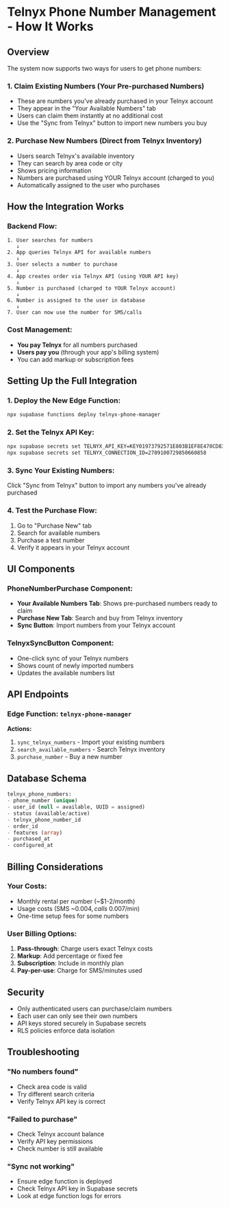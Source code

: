 # Telnyx Phone Number Management - How It Works

## Overview
The system now supports two ways for users to get phone numbers:

### 1. **Claim Existing Numbers** (Your Pre-purchased Numbers)
- These are numbers you've already purchased in your Telnyx account
- They appear in the "Your Available Numbers" tab
- Users can claim them instantly at no additional cost
- Use the "Sync from Telnyx" button to import new numbers you buy

### 2. **Purchase New Numbers** (Direct from Telnyx Inventory)
- Users search Telnyx's available inventory
- They can search by area code or city
- Shows pricing information
- Numbers are purchased using YOUR Telnyx account (charged to you)
- Automatically assigned to the user who purchases

## How the Integration Works

### Backend Flow:
```
1. User searches for numbers
   ↓
2. App queries Telnyx API for available numbers
   ↓
3. User selects a number to purchase
   ↓
4. App creates order via Telnyx API (using YOUR API key)
   ↓
5. Number is purchased (charged to YOUR Telnyx account)
   ↓
6. Number is assigned to the user in database
   ↓
7. User can now use the number for SMS/calls
```

### Cost Management:
- **You pay Telnyx** for all numbers purchased
- **Users pay you** (through your app's billing system)
- You can add markup or subscription fees

## Setting Up the Full Integration

### 1. Deploy the New Edge Function:
```bash
npx supabase functions deploy telnyx-phone-manager
```

### 2. Set the Telnyx API Key:
```bash
npx supabase secrets set TELNYX_API_KEY=KEY01973792571E803B1EF8E470CD832D49
npx supabase secrets set TELNYX_CONNECTION_ID=2709100729850660858
```

### 3. Sync Your Existing Numbers:
Click "Sync from Telnyx" button to import any numbers you've already purchased

### 4. Test the Purchase Flow:
1. Go to "Purchase New" tab
2. Search for available numbers
3. Purchase a test number
4. Verify it appears in your Telnyx account

## UI Components

### PhoneNumberPurchase Component:
- **Your Available Numbers Tab**: Shows pre-purchased numbers ready to claim
- **Purchase New Tab**: Search and buy from Telnyx inventory
- **Sync Button**: Import numbers from your Telnyx account

### TelnyxSyncButton Component:
- One-click sync of your Telnyx numbers
- Shows count of newly imported numbers
- Updates the available numbers list

## API Endpoints

### Edge Function: `telnyx-phone-manager`

**Actions:**
1. `sync_telnyx_numbers` - Import your existing numbers
2. `search_available_numbers` - Search Telnyx inventory
3. `purchase_number` - Buy a new number

## Database Schema

```sql
telnyx_phone_numbers:
- phone_number (unique)
- user_id (null = available, UUID = assigned)
- status (available/active)
- telnyx_phone_number_id
- order_id
- features (array)
- purchased_at
- configured_at
```

## Billing Considerations

### Your Costs:
- Monthly rental per number (~$1-2/month)
- Usage costs (SMS ~$0.004, calls ~$0.007/min)
- One-time setup fees for some numbers

### User Billing Options:
1. **Pass-through**: Charge users exact Telnyx costs
2. **Markup**: Add percentage or fixed fee
3. **Subscription**: Include in monthly plan
4. **Pay-per-use**: Charge for SMS/minutes used

## Security

- Only authenticated users can purchase/claim numbers
- Each user can only see their own numbers
- API keys stored securely in Supabase secrets
- RLS policies enforce data isolation

## Troubleshooting

### "No numbers found"
- Check area code is valid
- Try different search criteria
- Verify Telnyx API key is correct

### "Failed to purchase"
- Check Telnyx account balance
- Verify API key permissions
- Check number is still available

### "Sync not working"
- Ensure edge function is deployed
- Check Telnyx API key in Supabase secrets
- Look at edge function logs for errors